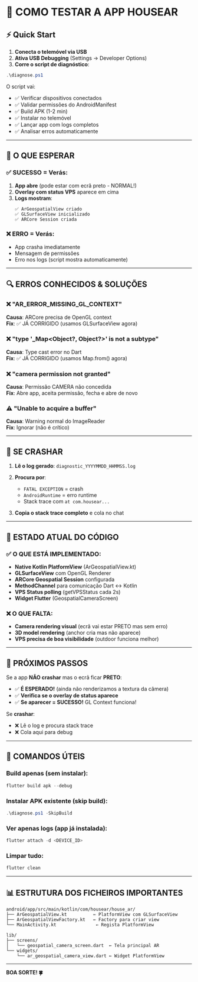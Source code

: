 # 🔧 COMO TESTAR A APP HOUSEAR

## ⚡ Quick Start

1. **Conecta o telemóvel via USB**
2. **Ativa USB Debugging** (Settings → Developer Options)
3. **Corre o script de diagnóstico**:

```powershell
.\diagnose.ps1
```

O script vai:
- ✅ Verificar dispositivos conectados
- ✅ Validar permissões do AndroidManifest
- ✅ Build APK (1-2 min)
- ✅ Instalar no telemóvel
- ✅ Lançar app com logs completos
- ✅ Analisar erros automaticamente

---

## 📱 O QUE ESPERAR

### ✅ SUCESSO = Verás:
1. **App abre** (pode estar com ecrã preto - NORMAL!)
2. **Overlay com status VPS** aparece em cima
3. **Logs mostram**:
   ```
   ✅ ArGeospatialView criado
   ✅ GLSurfaceView inicializado  
   ✅ ARCore Session criada
   ```

### ❌ ERRO = Verás:
- App crasha imediatamente
- Mensagem de permissões
- Erro nos logs (script mostra automaticamente)

---

## 🔍 ERROS CONHECIDOS & SOLUÇÕES

### ❌ "AR_ERROR_MISSING_GL_CONTEXT"
**Causa**: ARCore precisa de OpenGL context  
**Fix**: ✅ JÁ CORRIGIDO (usamos GLSurfaceView agora)

### ❌ "type '_Map<Object?, Object?>' is not a subtype"
**Causa**: Type cast error no Dart  
**Fix**: ✅ JÁ CORRIGIDO (usamos Map.from() agora)

### ❌ "camera permission not granted"
**Causa**: Permissão CAMERA não concedida  
**Fix**: Abre app, aceita permissão, fecha e abre de novo

### ⚠️ "Unable to acquire a buffer"
**Causa**: Warning normal do ImageReader  
**Fix**: Ignorar (não é crítico)

---

## 🐛 SE CRASHAR

1. **Lê o log gerado**: `diagnostic_YYYYMMDD_HHMMSS.log`
2. **Procura por**:
   - `FATAL EXCEPTION` = crash
   - `AndroidRuntime` = erro runtime
   - Stack trace com `at com.housear...`

3. **Copia o stack trace completo** e cola no chat

---

## 📝 ESTADO ATUAL DO CÓDIGO

### ✅ O QUE ESTÁ IMPLEMENTADO:
- **Native Kotlin PlatformView** (ArGeospatialView.kt)
- **GLSurfaceView** com OpenGL Renderer
- **ARCore Geospatial Session** configurada
- **MethodChannel** para comunicação Dart ↔ Kotlin
- **VPS Status polling** (getVPSStatus cada 2s)
- **Widget Flutter** (GeospatialCameraScreen)

### ❌ O QUE FALTA:
- **Camera rendering visual** (ecrã vai estar PRETO mas sem erro)
- **3D model rendering** (anchor cria mas não aparece)
- **VPS precisa de boa visibilidade** (outdoor funciona melhor)

---

## 🎯 PRÓXIMOS PASSOS

Se a app **NÃO crashar** mas o ecrã ficar **PRETO**:
- ✅ **É ESPERADO!** (ainda não renderizamos a textura da câmera)
- ✅ **Verifica se o overlay de status aparece**
- ✅ **Se aparecer = SUCESSO!** GL Context funciona!

Se **crashar**:
- ❌ Lê o log e procura stack trace
- ❌ Cola aqui para debug

---

## 🚀 COMANDOS ÚTEIS

### Build apenas (sem instalar):
```powershell
flutter build apk --debug
```

### Instalar APK existente (skip build):
```powershell
.\diagnose.ps1 -SkipBuild
```

### Ver apenas logs (app já instalada):
```powershell
flutter attach -d <DEVICE_ID>
```

### Limpar tudo:
```powershell
flutter clean
```

---

## 📊 ESTRUTURA DOS FICHEIROS IMPORTANTES

```
android/app/src/main/kotlin/com/housear/house_ar/
├── ArGeospatialView.kt          ← PlatformView com GLSurfaceView
├── ArGeospatialViewFactory.kt   ← Factory para criar view
└── MainActivity.kt               ← Regista PlatformView

lib/
├── screens/
│   └── geospatial_camera_screen.dart  ← Tela principal AR
└── widgets/
    └── ar_geospatial_camera_view.dart ← Widget PlatformView
```

---

**BOA SORTE! 🍀**
